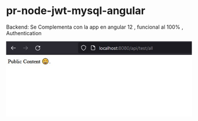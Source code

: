 # pr-node-jwt-mysql-angular
Backend: Se Complementa con la app en angular 12 , funcional al 100% , Authentication 


<img src="main.jpg" />

